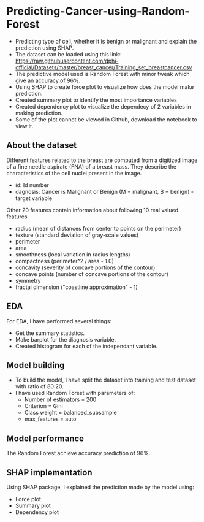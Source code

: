 # Predicting-Cancer-using-Random-Forest
- Predicting type of cell, whether it is benign or malignant and explain the prediction using SHAP.
- The dataset can be loaded using this link: https://raw.githubusercontent.com/dphi-official/Datasets/master/breast_cancer/Training_set_breastcancer.csv
- The predictive model used is Random Forest with minor tweak which give an accuracy of 96%.
- Using SHAP to create force plot to visualize how does the model make prediction.
- Created summary plot to identify the most importance variables
- Created dependency plot to visualize the dependecy of 2 variables in making prediction.
- Some of the plot cannot be viewed in Github, download the notebook to view it.

## About the dataset

Different features related to the breast are computed from a digitized image of a fine needle aspirate (FNA) of a breast mass. They describe the characteristics of the cell nuclei present in the image.

- id: Id number
- dagnosis: Cancer is Malignant or Benign (M = malignant, B = benign) - target variable

Other 20 features contain information about following 10 real valued features

- radius (mean of distances from center to points on the perimeter)
- texture (standard deviation of gray-scale values)
- perimeter
- area
- smoothness (local variation in radius lengths)
- compactness (perimeter^2 / area - 1.0)
- concavity (severity of concave portions of the contour)
- concave points (number of concave portions of the contour)
- symmetry
- fractal dimension ("coastline approximation" - 1)

## EDA
For EDA, I have performed several things:
- Get the summary statistics.
- Make barplot for the diagnosis variable.
- Created histogram for each of the independant variable.

## Model building
- To build the model, I have split the dataset into training and test dataset with ratio of 80:20.
- I have used Random Forest with parameters of:
    - Number of estimators = 200
    - Criterion = Gini
    - Class weight = balanced_subsample
    - max_features = auto

## Model performance
The Random Forest achieve accuracy prediction of 96%.

## SHAP implementation
Using SHAP package, I explained the prediction made by the model using:
   - Force plot
   - Summary plot
   - Dependency plot 
